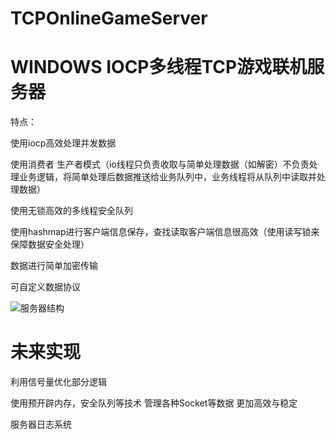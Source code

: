# TCPOnlineGameServer
WINDOWS IOCP多线程TCP游戏联机服务器
===========================================================================

特点：

使用iocp高效处理并发数据

使用消费者 生产者模式（io线程只负责收取与简单处理数据（如解密）不负责处理业务逻辑，将简单处理后数据推送给业务队列中，业务线程将从队列中读取并处理数据）

使用无锁高效的多线程安全队列

使用hashmap进行客户端信息保存，查找读取客户端信息很高效（使用读写锁来保障数据安全处理）

数据进行简单加密传输

可自定义数据协议   


![服务器结构](https://user-images.githubusercontent.com/60800578/129468779-25a470cb-f661-4f9e-bcbe-f0389a8636a8.png)


未来实现
=========================================================
利用信号量优化部分逻辑

使用预开辟内存，安全队列等技术 管理各种Socket等数据 更加高效与稳定

服务器日志系统


